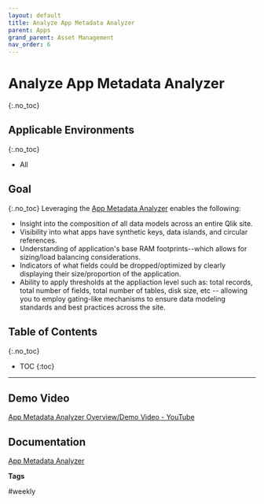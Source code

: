 ```yaml
---
layout: default
title: Analyze App Metadata Analyzer
parent: Apps
grand_parent: Asset Management
nav_order: 6
---
```


# Analyze App Metadata Analyzer <i class="fas fa-dolly-flatbed fa-xs" title="Shipped | Native Capability"></i>
{:.no_toc}

## Applicable Environments
{:.no_toc}
- All

## Goal
{:.no_toc}
Leveraging the [App Metadata Analyzer](../../tooling/app_metadata_analyzer.md) enables the following:
  - Insight into the composition of all data models across an entire Qlik site.
  - Visibility into what apps have synthetic keys, data islands, and circular references.
  - Understanding of application's base RAM footprints--which allows for sizing/load balancing considerations.
  - Indicators of what fields could be dropped/optimized by clearly displaying their size/proportion of the application.
  - Ability to apply thresholds at the appliaction level such as: total records, total number of fields, total number of tables, disk size, etc -- allowing you to employ gating-like mechanisms to ensure data modeling standards and best practices across the site.

## Table of Contents
{:.no_toc}

* TOC
{:toc}
-------------------------

## Demo Video

[App Metadata Analyzer Overview/Demo Video - YouTube](https://youtu.be/M6qluodkjWQ)

## Documentation

[App Metadata Analyzer](../../tooling/app_metadata_analyzer.md)

**Tags**

#weekly
